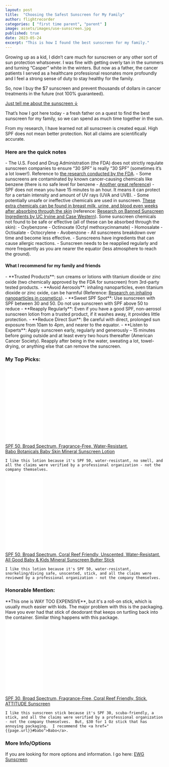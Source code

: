 ```yaml
---
layout: post
title:  "Choosing the Safest Sunscreen for My Family"
author: flightrecorder
categories: [ "first time parent", "parent" ]
image: assets/images/use-sunscreen.jpg
published: true
date: 2023-05-24
excerpt: "This is how I found the best sunscreen for my family."
---
```


Growing up as a kid, I didn’t care much for sunscreen or any other sort of sun protection whatsoever.  I was fine with getting overly tan in the summers and turning “Casper” white in the winters.  But now as a father, the cancer patients I served as a healthcare professional resonates more profoundly and I feel a strong sense of duty to stay healthy for the family.

So, now I buy the $7 sunscreen and prevent thousands of dollars in cancer treatments in the future (not 100% guaranteed).

<a href="{{ page.url }}#mypick">Just tell me about the sunscreen &#8595;</a>

That’s how I got here today - a fresh father on a quest to find the best sunscreen for my family, so we can spend as much time together in the sun.

From my research, I have learned not all sunscreen is created equal.  High SPF does not mean better protection.  Not all claims are scientifically accurate.

<h3>Here are the quick notes</h3>
- The U.S. Food and Drug Administration (the FDA) does not strictly regulate sunscreen companies to ensure “30 SPF” is really “30 SPF” (sometimes it’s a lot lower!).  Reference to <a href="https://www.ncbi.nlm.nih.gov/pmc/articles/PMC7853154/">the research conducted by the FDA</a>.
- Some sunscreens are contaminated by known cancer-causing chemicals like benzene (there is no safe level for benzene - <a href="https://www.theguardian.com/us-news/2022/mar/18/benzene-carcinogenic-chemical-personal-care-products-us">Another great reference</a>)
- SPF does not mean you have 15 minutes to an hour.  It means it can protect for a certain intensity and amount of UV rays (UVA and UVB).
- Some potentially unsafe or ineffective chemicals are used in sunscreen.  <u>These extra chemicals can be found in breast milk, urine, and blood even weeks after absorbing through the skin</u> (reference: <a href="https://www.ncbi.nlm.nih.gov/pmc/articles/PMC7648445/">Research on Banned Sunscreen Ingredients by UC Irvine and Case Western</a>).  Some sunscreen chemicals not found to be safe or effective (all of these can be absorbed through the skin): 
  - Oxybenzone
  - Octinoxate (Octyl methoxycinnamate)
  - Homosalate
  - Octisalate
  - Octocrylene
  - Avobenzone
- All sunscreens breakdown over time and become less effective.
- Sunscreens have ingredients that can cause allergic reactions.
- Sunscreen needs to be reapplied regularly and more frequently as you are nearer the equator (less atmosphere to reach the ground).

<h4>What I recommend for my family and friends</h4>
- **Trusted Products**: sun creams or lotions with titanium dioxide or zinc oxide (two chemically approved by the FDA for sunscreen) from 3rd-party tested products.
- **Avoid Aerosols**: inhaling nanoparticles, even titanium dioxide or zinc oxide, can be harmful (Reference: <a href="https://pubmed.ncbi.nlm.nih.gov/31588611/">Research on inhaling nanoparticles in cosmetics</a>).
- **Sweet SPF Spot**: Use sunscreen with SPF between 30 and 50.  Do not use sunscreen with SPF above 50 to reduce 
- **Reapply Regularly**: Even if you have a good SPF, non-aerosol sunscreen lotion from a trusted product, if it washes away, it provides little protection.
- **Reduce Direct Sun**: Be careful with direct, prolonged sun exposure from 10am to 4pm, and nearer to the equator.
- **Listen to Experts**: Apply sunscreen early, regularly and generously – 15 minutes before going outside and at least every two hours thereafter (American Cancer Society). Reapply after being in the water, sweating a lot, towel-drying, or anything else that can remove the sunscreen.



<h3 id="mypick">My Top Picks:</h3>

<div id="babo" class="d-inline-block align-top">
    <iframe sandbox="allow-popups allow-scripts allow-modals allow-forms allow-same-origin" style="width:120px;height:240px;" marginwidth="0" marginheight="0" scrolling="no" frameborder="0" src="//ws-na.amazon-adsystem.com/widgets/q?ServiceVersion=20070822&OneJS=1&Operation=GetAdHtml&MarketPlace=US&source=ss&ref=as_ss_li_til&ad_type=product_link&tracking_id=koalaco-20&language=en_US&marketplace=amazon&region=US&placement=B07NJPR4TN&asins=B07NJPR4TN&linkId=a78201c448ddd8d1afab14c5c204d9e1&show_border=true&link_opens_in_new_window=true"></iframe>
</div>
<div class="d-inline-block align-top">
    <a target="_blank" href="https://www.amazon.com/dp/B07NJPR4TN?&linkCode=ll1&tag=koalaco-20&linkId=f8a8805c05b2b918cddc3c716741cec3&language=en_US&ref_=as_li_ss_tl"><u>SPF 50, Broad Spectrum, Fragrance-Free, Water-Resistant</u>,<br />Babo Botanicals Baby Skin Mineral Sunscreen Lotion</a>
    
    I like this lotion because it's SPF 50, water-resistant, no smell, and all the claims were verified by a professional organization - not the company themselves.
</div>

<div class="d-inline-block align-top">
    <iframe sandbox="allow-popups allow-scripts allow-modals allow-forms allow-same-origin" style="width:120px;height:240px;" marginwidth="0" marginheight="0" scrolling="no" frameborder="0" src="//ws-na.amazon-adsystem.com/widgets/q?ServiceVersion=20070822&OneJS=1&Operation=GetAdHtml&MarketPlace=US&source=ss&ref=as_ss_li_til&ad_type=product_link&tracking_id=koalaco-20&language=en_US&marketplace=amazon&region=US&placement=B06XZ7VSD6&asins=B06XZ7VSD6&linkId=dfc11676d61fb09ebaa4ffce6e0525f5&show_border=true&link_opens_in_new_window=true"></iframe>
</div>
<div class="d-inline-block align-top">
    <a target="_blank" href="https://www.amazon.com/dp/B06XZ7VSD6?&linkCode=ll1&tag=koalaco-20&linkId=da40f68e3a379d1c666a3c8e1a51496a&language=en_US&ref_=as_li_ss_tl"><u>SPF 50, Broad Spectrum, Coral Reef Friendly, Unscented, Water-Resistant</u>,<br />All Good Baby & Kids Mineral Sunscreen Butter Stick</a>
    
    I like this lotion because it's SPF 50, water-resistant, snorkeling/diving safe, unscented, stick, and all the claims were reviewed by a professional organization - not the company themselves.
</div>

<h3>Honorable Mention:</h3>
**This one is WAY TOO EXPENSIVE**, but it's a roll-on stick, which is usually much easier with kids.  The major problem with this is the packaging.  Have you ever had that stick of deodorant that keeps on turtling back into the container.  Similar thing happens with this package.
<div class="d-inline-block align-top">
    <iframe sandbox="allow-popups allow-scripts allow-modals allow-forms allow-same-origin" style="width:120px;height:240px;" marginwidth="0" marginheight="0" scrolling="no" frameborder="0" src="//ws-na.amazon-adsystem.com/widgets/q?ServiceVersion=20070822&OneJS=1&Operation=GetAdHtml&MarketPlace=US&source=ss&ref=as_ss_li_til&ad_type=product_link&tracking_id=koalaco-20&language=en_US&marketplace=amazon&region=US&placement=B0B19GTMQL&asins=B0B19GTMQL&linkId=04dfd5d75467c1c10ef546228d2a031a&show_border=true&link_opens_in_new_window=true"></iframe>
</div>
<div class="d-inline-block align-top">
    <a target="_blank" href="https://www.amazon.com/ATTITUDE-Sunscreen-Mineral-Based-Cruelty-free-Unscented/dp/B0B19GTMQL?&linkCode=ll1&tag=koalaco-20&linkId=2fdf74de0bb0dc1fd1898dfdd39e7c11&language=en_US&ref_=as_li_ss_tl"><u>SPF 30, Broad Spectrum, Fragrance-Free, Coral Reef Friendly, Stick</u>,<br />ATTITUDE Sunscreen</a>
    
    I like this sunscreen stick because it's SPF 30, scuba-friendly, a stick, and all the claims were verified by a professional organization - not the company themselves.  But, $30 for 1 Oz stick that has annoying packaging.  I recommend the <a href="{{page.url}}#babo">Babo</a>.
</div>



<h3>More Info/Options</h3>
If you are looking for more options and information.  I go here: <a href="https://www.ewg.org/sunscreen/">EWG Sunscreen</a>
